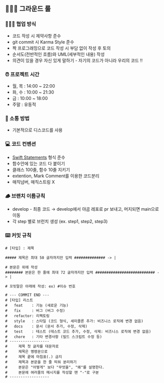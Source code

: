## 🧑🏻‍💻 그라운드 룰
### 👨‍👦‍👦 협업 방식

- 코드 작성 시 제약사항 준수
- git commit 시 Karma Style 준수
- 짝 프로그래밍으로 코드 작성 시 부담 없이 작성 후 토의
- 순서도(전반적인 흐름)와 UML(세부적인 내용) 작성
- 의견이 있을 경우 자신 있게 말하기 - 자기의 코드가 아니라 우리의 코드 !!

### ⏰ 프로젝트 시간
- 월, 목 : 14:00 ~ 22:00
- 화, 수 : 10:00 ~ 21:30
- 금 : 10:00 ~ 18:00
- 주말 : 유동적

### 📨 소통 방법

- 기본적으로 디스코드를 사용

### 💻 코드 컨벤션

- [Swift Statements](https://docs.swift.org/swift-book/ReferenceManual/Statements.html) 형식 준수
- 함수안에 있는 코드 다 붙이기
- 클래스 100줄, 함수 10줄 지키기
- extention, Mark Comment를 이용한 코드분리
- 매직넘버, 매직스트링 X

### 🪵 브랜치 이름규칙

- develop - 최종 코드 → develop에서 야곰 레포로 pr 보내고, 머지되면 main으로 이동
- 각 step 별로 브런치 생성 (ex. step1, step2, step3)

### ⌨️ 커밋 규칙

```
# [타입] : 제목

##### 제목은 최대 50 글자까지만 입력 ############## -> |

# 본문은 위에 작성
######## 본문은 한 줄에 최대 72 글자까지만 입력 ########################### -> |

# 꼬릿말은 아래에 작성: ex) #이슈 번호

# --- COMMIT END ---
# [타입] 리스트
#   feat    : 기능 (새로운 기능)
#   fix     : 버그 (버그 수정)
#   refactor: 리팩토링
#   style   : 스타일 (코드 형식, 세미콜론 추가: 비즈니스 로직에 변경 없음)
#   docs    : 문서 (문서 추가, 수정, 삭제)
#   test    : 테스트 (테스트 코드 추가, 수정, 삭제: 비즈니스 로직에 변경 없음)
#   chore   : 기타 변경사항 (빌드 스크립트 수정 등)
# ------------------
#     제목 첫 글자를 대문자로
#     제목은 명령문으로
#     제목 끝에 마침표(.) 금지
#     제목과 본문을 한 줄 띄워 분리하기
#     본문은 "어떻게" 보다 "무엇을", "왜"를 설명한다.
#     본문에 여러줄의 메시지를 작성할 땐 "-"로 구분
# ------------------

```

